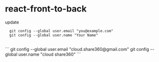 # react-front-to-back
update

```
  git config --global user.email "you@example.com"
  git config --global user.name "Your Name"
```
<br/>
```
  git config --global user.email "cloud.share360@gmail.com"
  git config --global user.name "cloud share360"
```
